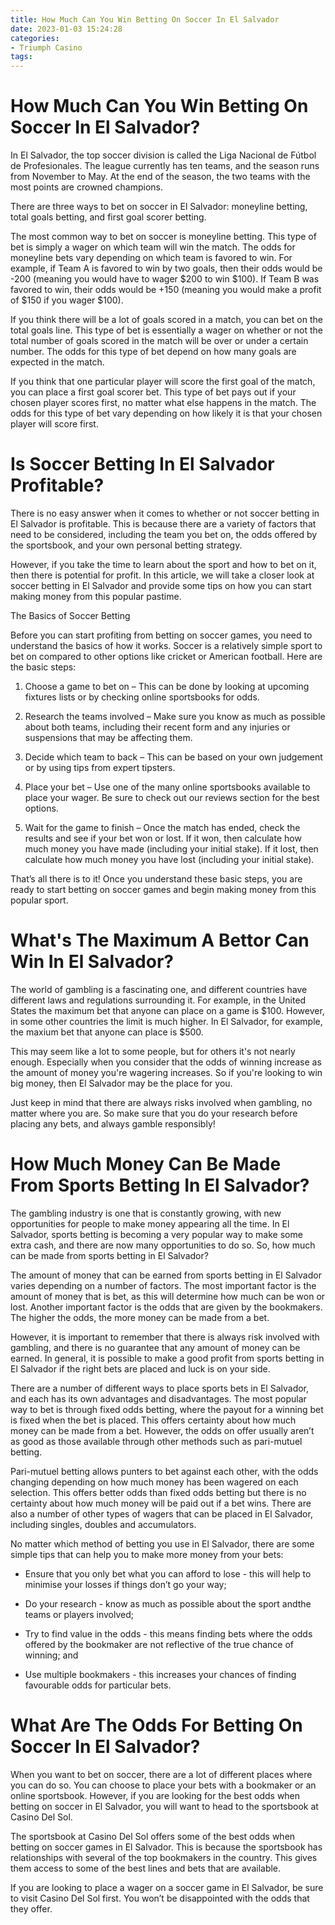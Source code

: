 ```yaml
---
title: How Much Can You Win Betting On Soccer In El Salvador
date: 2023-01-03 15:24:28
categories:
- Triumph Casino
tags:
---
```



#  How Much Can You Win Betting On Soccer In El Salvador?

In El Salvador, the top soccer division is called the Liga Nacional de Fútbol de Profesionales. The league currently has ten teams, and the season runs from November to May. At the end of the season, the two teams with the most points are crowned champions.

There are three ways to bet on soccer in El Salvador: moneyline betting, total goals betting, and first goal scorer betting.

The most common way to bet on soccer is moneyline betting. This type of bet is simply a wager on which team will win the match. The odds for moneyline bets vary depending on which team is favored to win. For example, if Team A is favored to win by two goals, then their odds would be -200 (meaning you would have to wager $200 to win $100). If Team B was favored to win, their odds would be +150 (meaning you would make a profit of $150 if you wager $100).

If you think there will be a lot of goals scored in a match, you can bet on the total goals line. This type of bet is essentially a wager on whether or not the total number of goals scored in the match will be over or under a certain number. The odds for this type of bet depend on how many goals are expected in the match.

If you think that one particular player will score the first goal of the match, you can place a first goal scorer bet. This type of bet pays out if your chosen player scores first, no matter what else happens in the match. The odds for this type of bet vary depending on how likely it is that your chosen player will score first.

#  Is Soccer Betting In El Salvador Profitable?

There is no easy answer when it comes to whether or not soccer betting in El Salvador is profitable. This is because there are a variety of factors that need to be considered, including the team you bet on, the odds offered by the sportsbook, and your own personal betting strategy.

However, if you take the time to learn about the sport and how to bet on it, then there is potential for profit. In this article, we will take a closer look at soccer betting in El Salvador and provide some tips on how you can start making money from this popular pastime.

The Basics of Soccer Betting

Before you can start profiting from betting on soccer games, you need to understand the basics of how it works. Soccer is a relatively simple sport to bet on compared to other options like cricket or American football. Here are the basic steps:

1. Choose a game to bet on – This can be done by looking at upcoming fixtures lists or by checking online sportsbooks for odds.

2. Research the teams involved – Make sure you know as much as possible about both teams, including their recent form and any injuries or suspensions that may be affecting them.

3. Decide which team to back – This can be based on your own judgement or by using tips from expert tipsters.

4. Place your bet – Use one of the many online sportsbooks available to place your wager. Be sure to check out our reviews section for the best options.

5. Wait for the game to finish – Once the match has ended, check the results and see if your bet won or lost. If it won, then calculate how much money you have made (including your initial stake). If it lost, then calculate how much money you have lost (including your initial stake).


That’s all there is to it! Once you understand these basic steps, you are ready to start betting on soccer games and begin making money from this popular sport.

#  What's The Maximum A Bettor Can Win In El Salvador?

The world of gambling is a fascinating one, and different countries have different laws and regulations surrounding it. For example, in the United States the maximum bet that anyone can place on a game is $100. However, in some other countries the limit is much higher. In El Salvador, for example, the maxium bet that anyone can place is $500.

This may seem like a lot to some people, but for others it's not nearly enough. Especially when you consider that the odds of winning increase as the amount of money you're wagering increases. So if you're looking to win big money, then El Salvador may be the place for you.

Just keep in mind that there are always risks involved when gambling, no matter where you are. So make sure that you do your research before placing any bets, and always gamble responsibly!

#  How Much Money Can Be Made From Sports Betting In El Salvador?

The gambling industry is one that is constantly growing, with new opportunities for people to make money appearing all the time. In El Salvador, sports betting is becoming a very popular way to make some extra cash, and there are now many opportunities to do so. So, how much can be made from sports betting in El Salvador?

The amount of money that can be earned from sports betting in El Salvador varies depending on a number of factors. The most important factor is the amount of money that is bet, as this will determine how much can be won or lost. Another important factor is the odds that are given by the bookmakers. The higher the odds, the more money can be made from a bet.

However, it is important to remember that there is always risk involved with gambling, and there is no guarantee that any amount of money can be earned. In general, it is possible to make a good profit from sports betting in El Salvador if the right bets are placed and luck is on your side.

There are a number of different ways to place sports bets in El Salvador, and each has its own advantages and disadvantages. The most popular way to bet is through fixed odds betting, where the payout for a winning bet is fixed when the bet is placed. This offers certainty about how much money can be made from a bet. However, the odds on offer usually aren’t as good as those available through other methods such as pari-mutuel betting.

Pari-mutuel betting allows punters to bet against each other, with the odds changing depending on how much money has been wagered on each selection. This offers better odds than fixed odds betting but there is no certainty about how much money will be paid out if a bet wins. There are also a number of other types of wagers that can be placed in El Salvador, including singles, doubles and accumulators.

No matter which method of betting you use in El Salvador, there are some simple tips that can help you to make more money from your bets:

- Ensure that you only bet what you can afford to lose - this will help to minimise your losses if things don’t go your way;

- Do your research - know as much as possible about the sport andthe teams or players involved;

- Try to find value in the odds - this means finding bets where the odds offered by the bookmaker are not reflective of the true chance of winning; and

- Use multiple bookmakers - this increases your chances of finding favourable odds for particular bets.

#  What Are The Odds For Betting On Soccer In El Salvador?

When you want to bet on soccer, there are a lot of different places where you can do so. You can choose to place your bets with a bookmaker or an online sportsbook. However, if you are looking for the best odds when betting on soccer in El Salvador, you will want to head to the sportsbook at Casino Del Sol.

The sportsbook at Casino Del Sol offers some of the best odds when betting on soccer games in El Salvador. This is because the sportsbook has relationships with several of the top bookmakers in the country. This gives them access to some of the best lines and bets that are available.

If you are looking to place a wager on a soccer game in El Salvador, be sure to visit Casino Del Sol first. You won’t be disappointed with the odds that they offer.